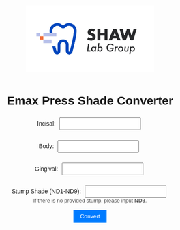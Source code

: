 <!DOCTYPE html> 

<html lang="en"> 

<head> 

  <meta charset="UTF-8" /> 

  <title>Emax Press Shade Converter</title> 

  <style> 

    body { 

      font-family: Arial, sans-serif; 

      text-align: center; 

      padding: 20px; 

    } 

    img { 

      width: 300px; 

      margin-bottom: 10px; 

    } 

    input { 

      margin: 5px; 

      padding: 5px; 

      text-transform: uppercase; 

    } 

    button { 

      padding: 8px 16px; 

      background-color: #007bff; 

      color: white; 

      border: none; 

      cursor: pointer; 

    } 

    button:hover { 

      background-color: #0056b3; 

    } 

    #results { 

      margin-top: 20px; 

      font-weight: bold; 

    } 

  </style> 

</head> 

<body> 

  

 <!-- Logo -->
<img src="OIP.jpeg" alt="Company Logo" onerror="this.onerror=null; this.src='default-logo.png';">

  <h1>Emax Press Shade Converter</h1> 

  

  <!-- Inputs --> 

  <label>Incisal: <input type="text" id="incisal" /></label><br> 

  <label>Body: <input type="text" id="body" /></label><br> 

  <label>Gingival: <input type="text" id="gingival" /></label><br> 

  <label>Stump Shade (ND1-ND9): <input type="text" id="stump" /></label><br> 
  <small style="display:block; margin-top:-5px; font-size: 0.9em; color: #555;">
  If there is no provided stump, please input <strong>ND3</strong>.
</small>

  

  <button onclick="convertShade()">Convert</button> 

  

  <div id="results"></div> 

  

  <script> 

    const materialTypeMapping = { 

 

            "A1": { 

                "ND1": ["MTA1", "LTA1", "HTA1", "MO1", "HO1"], 

                "ND2": ["MTA1", "LTA1", "HTA1", "MO1", "HO1"], 

                "ND3": ["MTBL4", "LTBL4", "HTBL4", "MO1", "HO1"], 

                "ND4": ["LTBL3", "MO1", "HO1"], 

                "ND5": ["LTBL4", "MO1", "HO1"], 

                "ND6": ["LTBL3", "MO1", "HO1"], 

                "ND7": ["LTBL2", "MO1", "HO1"], 

                "ND8": ["HO1"], 

                "ND9": ["HO1"] 

            }, 

            "A2": { 

                "ND1": ["MTA1", "LTA1", "HTA1", "MO1", "HO1"], 

                "ND2": ["MTA1", "LTA1", "HTA1", "MO1", "HO1"], 

                "ND3": ["MTA1", "LTA1", "HTBL4", "MO1", "HO1"], 

                "ND4": ["MTBL3", "LTA1", "MO1", "HO1"], 

                "ND5": ["LTA1", "HTBL2", "MO1", "HO1"], 

                "ND6": ["LTA1", "HTBL2", "MO1", "HO1"], 

                "ND7": ["LTA1", "MO1", "HO1"], 

                "ND8": ["HO1"], 

                "ND9": ["HO1"] 

            }, 

            "A3": { 

                "ND1": ["MTA2", "LTA2", "HTA2", "MO2", "HO2"], 

                "ND2": ["MTA2", "LTA2", "HTA2", "MO2", "HO2"], 

                "ND3": ["MTA2", "LTA2", "HTA2", "MO2", "HO2"], 

                "ND4": ["MTA2", "LTA2", "MO2", "HO2"], 

                "ND5": ["MTA1", "LTA2", "HTBL3", "MO2", "HO2"], 

                "ND6": ["MTA1", "LTA2", "HTBL2", "MO2", "HO2"], 

                "ND7": ["MTBL2", "LTA2", "MO2", "HO2"], 

                "ND8": ["HO2"], 

                "ND9": ["HO2"] 

            }, 

"A3.5": { 

                "ND1": ["MTA3", "LTA3", "HTA3", "MO2", "HO2"], 

                "ND2": ["MTA3", "LTA2", "HTA3", "MO2", "HO2"], 

                "ND3": ["MTA2", "LTA3", "HTA3", "MO2", "HO2"], 

                "ND4": ["MTA2", "LTA3", "HTB3", "MO2", "HO2"], 

                "ND5": ["MTA2", "LTA3", "HTA3", "MO2", "HO2"], 

                "ND6": ["MTA2", "LTA3", "HTBL2", "MO2", "HO2"], 

                "ND7": ["LTA3", "MO2", "HO2"], 

                "ND8": ["LTA3", "HO2"], 

                "ND9": ["HO2"] 

            }, 

"A4": { 

                "ND1": ["MTA3.5", "LTA3.5", "HTA3.5", "MO4", "HO2"], 

                "ND2": ["MTA3.5", "LTA3.5", "HTA3.5", "MO4", "HO2"], 

                "ND3": ["MTA3", "LTA3.5", "HTA3.5", "MO4", "HO2"], 

                "ND4": ["MTA3", "LTA3.5", "HTB3", "MO4", "HO2"], 

                "ND5": ["MTA3", "LTA3.5", "HTA3.5", "MO4", "HO2"], 

                "ND6": ["MTA3", "LTA3.5", "HTA3", "MO4", "HO2"], 

                "ND7": ["MTA2", "LTA3.5", "MO4", "HO2"], 

                "ND8": ["LTA3.5", "HO2"], 

                "ND9": ["HO2"] 

            }, 

"B1": { 

                "ND1": ["MTB1", "LTB1", "HTB1", "MO1", "HO1"], 

                "ND2": ["MTB1", "LTB1", "HTBL4", "MO1", "HO1"], 

                "ND3": ["MTBL4", "LTB1", "HTBL3", "MO1", "HO1"], 

                "ND4": ["MTBL3", "LTBL3", "MO1", "HO1"], 

                "ND5": ["MTBL2", "LTBL3", "MO1", "HO1"], 

                "ND6": ["LTBL3", "MO1", "HO1"], 

                "ND7": ["LTBL3", "MO1", "HO1"], 

                "ND8": ["HO1"], 

                "ND9": ["HO1"] 

            }, 

"B2": { 

                "ND1": ["MTB1", "LTB1", "HTB1", "MO1", "HO1"], 

                "ND2": ["MTB1", "LTB1", "HTBL4", "MO1", "HO1"], 

                "ND3": ["MTB1", "LTB1", "HTBL3", "MO1", "HO1"], 

                "ND4": ["MTBL4", "LTBL3", "MO1", "HO1"], 

                "ND5": ["MTBL3", "LTB1", "HTBL2", "MO1", "HO1"], 

                "ND6": ["LTB1", "MO1", "HO1"], 

                "ND7": ["LTB1", "MO1", "HO1"], 

                "ND8": ["HO1"], 

                "ND9": ["HO1"] 

            }, 

"B3": { 

                "ND1": ["MTB2", "LTB2", "HTB2", "MO3", "HO1"], 

                "ND2": ["MTB2", "LTB2", "HTB2", "MO3", "HO1"], 

                "ND3": ["MTB2", "LTB2", "HTB2", "MO3", "HO1"], 

                "ND4": ["MTB1", "LTB2", "HTBL2", "MO3", "HO1"], 

                "ND5": ["MTBL4", "LTB2", "HTBL3", "MO3", "HO1"], 

                "ND6": ["MTBL4", "LTB2", "HTBL2", "MO3", "HO1"], 

                "ND7": ["LTB2", "HTBL1", "MO3", "HO1"], 

                "ND8": ["HO1"], 

                "ND9": ["HO1"] 

            }, 

"B4": { 

                "ND1": ["MTA3.5", "LTB3", "HTB3", "MO3", "HO1"], 

                "ND2": ["MTA3.5", "LTB3", "HTB3", "MO3", "HO1"], 

                "ND3": ["MTA3", "LTB3", "HTB2", "MO3", "HO1"], 

                "ND4": ["MTB2", "LTB3", "HTBL3", "MO3", "HO1"], 

                "ND5": ["MTBL4", "LTB3", "HTBL3", "MO3", "HO1"], 

                "ND6": ["LTB3", "HTBL1", "MO3", "HO1"], 

                "ND7": ["LTB2", "HTB2", "MO3", "HO1"], 

                "ND8": ["LTB2", "HTB2", "HO1"], 

                "ND9": ["HO1"] 

            }, 

"C1": { 

                "ND1": ["MTC1", "LTC1", "HTC1", "MO1", "HO1"], 

                "ND2": ["MTC1", "LTC1", "HTC1", "MO1", "HO1"], 

                "ND3": ["MTC1", "LTC1", "HTBL4", "MO1", "HO1"], 

                "ND4": ["MTB1", "LTC1", "HTBL3", "MO1", "HO1"], 

                "ND5": ["MTB1", "LTC1", "HTBL3", "MO1", "HO1"], 

                "ND6": ["MTB1", "LTC1", "MO1", "HO1"], 

                "ND7": ["MTB1", "LTC1", "HTA1", "MO1", "HO1"], 

                "ND8": ["LTC1", "HTC1", "HO1"], 

                "ND9": ["HO1"] 

            }, 

"C2": { 

                "ND1": ["MTC1", "LTC1", "HTC1", "MO4", "HO2"], 

                "ND2": ["MTC1", "LTC1", "HTC1", "MO4", "HO2"], 

                "ND3": ["MTC1", "LTC1", "HTBL4", "MO4", "HO2"], 

                "ND4": ["MTC1", "LTC1", "HTB1", "MO4", "HO2"], 

                "ND5": ["MTA2", "LTC1", "HTA1", "MO4", "HO2"], 

                "ND6": ["MTA2", "LTB2", "HTB1", "MO4", "HO2"], 

                "ND7": ["MTA3", "LTB2", "HTA3", "MO4", "HO2"], 

                "ND8": ["LTB2", "HTB2", "HO2"], 

                "ND9": ["HO2"] 

            }, 

"C3": { 

                "ND1": ["MTC2", "LTC2", "HTC2", "MO4", "HO2"], 

                "ND2": ["MTC2", "LTC2", "HTC2", "MO4", "HO2"], 

                "ND3": ["MTC2", "LTC2", "HTC2", "MO4", "HO2"], 

                "ND4": ["MTA3", "LTC2", "HTB3", "MO4", "HO2"], 

                "ND5": ["MTA3", "LTC2", "HTA3", "MO4", "HO2"], 

                "ND6": ["MTA3", "LTC2", "HTB2", "MO4", "HO2"], 

                "ND7": ["MTA3", "LTC2", "HTA3.5", "MO4", "HO2"], 

                "ND8": ["MTA3", "LTC2", "HTC2", "HO2"], 

                "ND9": ["HO2"] 

            }, 

"C4": { 

                "ND1": ["MTA3.5", "LTC3", "HTC3", "MO4", "HO2"], 

                "ND2": ["MTA3.5", "LTC3", "HTC3", "MO4", "HO2"], 

                "ND3": ["MTA3", "LTC3", "HTB4", "MO4", "HO2"], 

                "ND4": ["MTA3", "LTC3", "HTC2", "MO4", "HO2"], 

                "ND5": ["MTA3", "LTC3", "HTB3", "MO4", "HO2"], 

                "ND6": ["MTA3", "LTC3", "HTB3", "MO4", "HO2"], 

                "ND7": ["MTA3", "LTC3", "HTA4", "MO4", "HO2"], 

                "ND8": ["LTC3", "HTC3", "HO2"], 

                "ND9": ["HO2"] 

            }, 

 "D2": { 

                "ND1": ["MTD2", "LTD2", "HTD2", "MO4", "HO2"], 

                "ND2": ["MTD2", "LTD2", "HTD2", "MO4", "HO2"], 

                "ND3": ["MTD2", "LTD2", "HTB1", "MO4", "HO2"], 

                "ND4": ["MTB1", "LTD2", "HTBL3", "MO4", "HO2"], 

                "ND5": ["MTB1", "LTD2", "HTBL3", "MO4", "HO2"], 

                "ND6": ["MTB1", "LTD2", "HTBL2", "MO4", "HO2"], 

                "ND7": ["MTB1", "LTD2", "HTB1", "MO4", "HO2"], 

                "ND8": ["MTA1", "LTD2", "HTD2", "HO2"], 

                "ND9": ["HO2"] 

            }, 

         

            "D3": { 

                "ND1": ["MTD2", "LTD2", "HTD2", "MO4", "HO2"], 

                "ND2": ["MTD2", "LTD2", "HTD2", "MO4", "HO2"], 

                "ND3": ["MTD2", "LTD2", "HTD2", "MO4", "HO2"], 

                "ND4": ["MTB2", "LTB2", "HTB1", "MO4", "HO2"], 

                "ND5": ["MTA2", "LTB2", "HTA2", "MO4", "HO2"], 

                "ND6": ["MTA2", "LTB2", "HTBL2", "MO4", "HO2"], 

                "ND7": ["MTA2", "LTB2", "HTBL2", "MO4", "HO2"], 

                "ND8": ["LTB2", "HTB2", "HO2"], 

                "ND9": ["HO2"] 

            }, 

 "D4": { 

                "ND1": ["MTD2", "LTD2", "HTD2", "MO4", "HO2"], 

                "ND2": ["MTD2", "LTD2", "HTD2", "MO4", "HO2"], 

                "ND3": ["MTD2", "LTD2", "HTD2", "MO4", "HO2"], 

                "ND4": ["MTB2", "LTB2", "HTB1", "MO4", "HO2"], 

                "ND5": ["MTA2", "LTB2", "HTA2", "MO4", "HO2"], 

                "ND6": ["MTA2", "LTB2", "HTBL2", "MO4", "HO2"], 

                "ND7": ["MTA2", "LTB2", "HTBL2", "MO4", "HO2"], 

                "ND8": ["LTB2", "HTB2", "HO2"], 

                "ND9": ["HO2"] 

            }, 

"0M1": { 

                "ND1": ["LTBL1", "HTBL1", "MO0", "HO0"], 

                "ND2": ["MTBL1", "LBL12", "MO0", "HO0"], 

                "ND3": ["MO0", "HO0"], 

                "ND4": ["MO0", "HO0"], 

                "ND5": ["MO0", "HO0"], 

                "ND6": ["MO0", "HO0"], 

                "ND7": ["MO0", "HO0"], 

                "ND8": ["HO0"], 

                "ND9": ["HO0"] 

            }, 

"0M2": { 

                "ND1": ["MTBL2", "LTBL2", "HTBL2", "MO0", "HO0"], 

                "ND2": ["MTBL2", "LTBL2", "HTBL2", "MO0", "HO0"], 

                "ND3": ["LTBL1", "MO0", "HO0"], 

                "ND4": ["LTBL1","MO0", "HO0"], 

                "ND5": ["LTBL1", "MO0", "HO0"], 

                "ND6": ["LTBL1", "MO0", "HO0"], 

                "ND7": ["LTBL1","MO0", "HO0"], 

                "ND8": ["HO0"], 

                "ND9": ["HO0"] 

            }, 

"0M3": { 

                "ND1": ["MTBL2", "LTBL3", "HTBL3", "MO0", "HO0"], 

                "ND2": ["MTBL2", "LTBL3", "HTBL3", "MO0", "HO0"], 

                "ND3": ["LTBL2", "MO0", "HO0"], 

                "ND4": ["LTBL2","MO0", "HO0"], 

                "ND5": ["LTBL2", "MO0", "HO0"], 

                "ND6": ["LTBL2", "MO0", "HO0"], 

                "ND7": ["LTBL2","MO0", "HO0"], 

                "ND8": ["HO0"], 

                "ND9": ["HO0"] 

            } 

          }; 

  
const shadeAliasMapping = {
  "A1": "A1", "A2": "A2", "A3": "A3", "A3.5": "A3.5", "A4": "A4", 
  "B1": "B1", "B2": "B2", "B3": "B3", "B4": "B4",
  "C1": "C1", "C2": "C2", "C3": "C3", "C4": "C4",
  "D2": "D2", "D3": "D3", "D4": "D4",

  // Custom Rx-to-Puck Shades
  "OM1": "0M1", "OM2": "0M2", "OM3": "0M3", "1M1": "0M3", "1M2": "A1",
  "2L1.5": "B1", "2L2.5": "A2", "2M1": "A1", "2M2": "A2", "2M3": "A3",
  "2R1.5": "A1", "2R2.5": "A3", "3L1.5": "C2", "3L2.5": "B3", "3M1": "C1",
  "3M2": "D3", "3M3": "A3.5", "3R1.5": "D2", "3R2.5": "A3.5", "4L1.5": "C3",
  "4L2.5": "A3.5", "4M1": "D3", "4M2": "A3.5", "4M3": "A4", "4R1.5": "D3",
  "4R2.5": "A4", "5M1": "D3", "5M2": "A4", "5M3": "A4", "01/110": "A1",
  "1A/120": "A2", "2A/130": "A2", "1C/140": "A3", "2B/210": "A3",
  "1D/220": "A3", "1E/230": "A3", "2C/240": "A3.5", "3A/310": "B3",
  "5B/320": "B4", "2E/330": "B4", "3E/340": "A4", "4A/410": "D3",
  "6B/420": "C2", "4B/430": "C2", "6C/440": "C2", "6D/510": "C3",
  "4C/520": "C3", "3C/530": "C3", "4D/540": "A4", "010": "0M1",
  "020": "0M2", "030": "0M3", "040": "0M3", "BL1": "0M1", "BL2": "0M2",
  "BL3": "0M3", "BL4": "0M3", "B51": "A1", "B52": "B2", "B53": "A2",
  "B54": "A3", "B55": "B3", "B56": "A3", "B59": "A1", "B62": "A1",
  "B63": "A2", "B65": "A3", "B66": "A2", "B67": "B3", "B69": "D4",
  "B77": "C2", "B81": "C3", "B83": "A3.5", "B84": "A4", "B85": "B4",
  "B91": "C1", "B92": "D2", "B94": "C2", "B95": "C2", "B96": "C4"
};

    function convertShade() { 

      const incisal = document.getElementById("incisal").value.trim().toUpperCase(); 

      const body = document.getElementById("body").value.trim().toUpperCase(); 

      const gingival = document.getElementById("gingival").value.trim().toUpperCase(); 

      const stump = document.getElementById("stump").value.trim().toUpperCase(); 

  

      const baseShade = incisal || body || gingival; 

      const resultDiv = document.getElementById("results"); 

  

      if (baseShade && stump && materialTypeMapping[baseShade] && materialTypeMapping[baseShade][stump]) { 

        const materials = materialTypeMapping[baseShade][stump]; 

        resultDiv.innerHTML = `<p>Material Choices for <strong>${baseShade}</strong> on <strong>${stump}</strong>:</p><p>${materials.join(", ")}</p>`; 

      } else { 

        resultDiv.innerHTML = `<p>No matching materials found for <strong>${baseShade}</strong> with <strong>${stump}</strong>.</p>`; 

      } 

    } 

  </script> 

  

</body> 

</html> 
